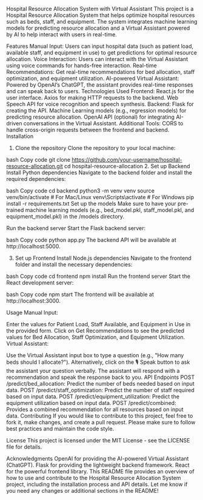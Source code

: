 Hospital Resource Allocation System with Virtual Assistant
This project is a Hospital Resource Allocation System that helps optimize hospital resources such as beds, staff, and equipment. The system integrates machine learning models for predicting resource allocation and a Virtual Assistant powered by AI to help interact with users in real-time.

Features
Manual Input: Users can input hospital data (such as patient load, available staff, and equipment in use) to get predictions for optimal resource allocation.
Voice Interaction: Users can interact with the Virtual Assistant using voice commands for hands-free interaction.
Real-time Recommendations: Get real-time recommendations for bed allocation, staff optimization, and equipment utilization.
AI-powered Virtual Assistant: Powered by OpenAI’s ChatGPT, the assistant provides real-time responses and can speak back to users.
Technologies Used
Frontend:
React.js for the user interface.
Axios for making HTTP requests to the backend.
Web Speech API for voice recognition and speech synthesis.
Backend:
Flask for creating the API.
Machine Learning models (e.g., regression models) for predicting resource allocation.
OpenAI API (optional) for integrating AI-driven conversations in the Virtual Assistant.
Additional Tools:
CORS to handle cross-origin requests between the frontend and backend.
Installation
1. Clone the repository
Clone the repository to your local machine:

bash
Copy code
git clone https://github.com/your-username/hospital-resource-allocation.git
cd hospital-resource-allocation
2. Set up Backend
Install Python dependencies
Navigate to the backend folder and install the required dependencies:

bash
Copy code
cd backend
python3 -m venv venv
source venv/bin/activate  # For Mac/Linux
venv\Scripts\activate  # For Windows
pip install -r requirements.txt
Set up the models
Make sure to have your pre-trained machine learning models (e.g., bed_model.pkl, staff_model.pkl, and equipment_model.pkl) in the /models directory.

Run the backend server
Start the Flask backend server:

bash
Copy code
python app.py
The backend API will be available at http://localhost:5000.

3. Set up Frontend
Install Node.js dependencies
Navigate to the frontend folder and install the necessary dependencies:

bash
Copy code
cd frontend
npm install
Run the frontend server
Start the React development server:

bash
Copy code
npm start
The frontend will be available at http://localhost:3000.

Usage
Manual Input:

Enter the values for Patient Load, Staff Available, and Equipment in Use in the provided form.
Click on Get Recommendations to see the predicted values for Bed Allocation, Staff Optimization, and Equipment Utilization.
Virtual Assistant:

Use the Virtual Assistant input box to type a question (e.g., "How many beds should I allocate?").
Alternatively, click on the 🎙 Speak button to ask the assistant your question verbally.
The assistant will respond with a recommendation and speak the response back to you.
API Endpoints
POST /predict/bed_allocation: Predict the number of beds needed based on input data.
POST /predict/staff_optimization: Predict the number of staff required based on input data.
POST /predict/equipment_utilization: Predict the equipment utilization based on input data.
POST /predict/combined: Provides a combined recommendation for all resources based on input data.
Contributing
If you would like to contribute to this project, feel free to fork it, make changes, and create a pull request. Please make sure to follow best practices and maintain the code style.

License
This project is licensed under the MIT License - see the LICENSE file for details.

Acknowledgments
OpenAI for providing the AI-powered Virtual Assistant (ChatGPT).
Flask for providing the lightweight backend framework.
React for the powerful frontend library.
This README file provides an overview of how to use and contribute to the Hospital Resource Allocation System project, including the installation process and API details. Let me know if you need any changes or additional sections in the README!
